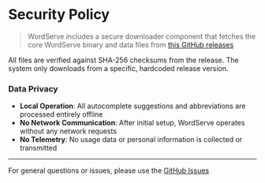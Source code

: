 # Security Policy

> WordServe includes a secure downloader component that fetches the core WordServe binary and data files from [this GitHub releases](https://github.com/bastiangx/wordserve/releases)

All files are verified against SHA-256 checksums from the release.
The system only downloads from a specific, hardcoded release version.

### Data Privacy

- **Local Operation**: All autocomplete suggestions and abbreviations are processed entirely offline
- **No Network Communication**: After initial setup, WordServe operates without any network requests
- **No Telemetry**: No usage data or personal information is collected or transmitted

---

For general questions or issues, please use the [GitHub Issues](https://github.com/bastiangx/wordserve-obsidian/issues)